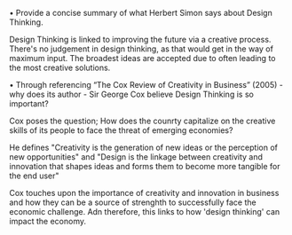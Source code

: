 •	Provide a concise summary of what Herbert Simon says about Design Thinking.

Design Thinking is linked to improving the future via a creative process. There's no judgement in design thinking, as that 
would get in the way of maximum input. The broadest ideas are accepted due to often leading to the most creative solutions.

•	Through referencing “The Cox Review of Creativity in Business” (2005) - why does its author - 
Sir George Cox believe Design Thinking is so important?

Cox poses the question; How does the counrty capitalize on the creative skills of its people to face the threat of emerging economies?

He defines "Creativity is the generation of new ideas or the perception of new opportunities" and
"Design is the linkage between creativity and innovation that shapes ideas and forms them to become more tangible for the end user"

Cox touches upon the importance of creativity and innovation in business and how they can be a source of strenghth to successfully 
face the economic challenge.
Adn therefore, this links to how 'design thinking' can impact the economy.

